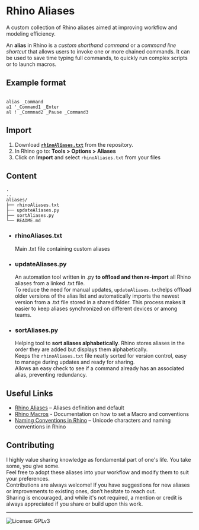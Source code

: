 # Rhino Aliases

A custom collection of Rhino aliases aimed at improving workflow and modeling efficiency.

An __alias__ in Rhino is a _custom shorthand command_ or a _command line shortcut_ that allows users to invoke one or more chained commands.
It can be used to save time typing full commands, to quickly run complex scripts or to launch macros.

## Example format 

```plaintext

alias _Command
a1 '_Command1 _Enter
al ! _Commnad2 _Pause _Command3

```


## Import

1. Download __[`rhinoAliases.txt`](/aliases/rhinoAliases.txt)__ from the repository.
2. In Rhino go to: __Tools > Options > Aliases__
3. Click on __Import__ and select `rhinoAliases.txt` from your files


## Content

```plaintext
.
..
aliases/
├── rhinoAliases.txt 
├── updateAliases.py    
├── sortAliases.py         
└── README.md

```

- ### rhinoAliases.txt
  Main .txt file containing custom aliases

- ### updateAliases.py
  An automation tool written in .py __to offload and then re-import__ all Rhino aliases from a linked .txt file. <br>
  To reduce the need for manual updates, `updateAliases.txt`helps offload older versions of the alias list and automatically imports the newest version from a .txt file stored in a shared folder. This process makes it easier to keep aliases synchronized on different devices or among teams. 

- ### sortAliases.py
  Helping tool to __sort aliases alphabetically__.
  Rhino stores aliases in the order they are added but displays them alphabetically. <br>
  Keeps the `rhinoAliases.txt` file neatly sorted for version control, easy to manage during updates and ready for sharing.<br>
  Allows an easy check to see if a command already has an associated alias, preventing redundancy.

## Useful Links
- [Rhino Aliases](https://docs.mcneel.com/rhino/8/help/en-us/options/aliases.htm)  –  Aliases definition and default
- [Rhino Macros](https://docs.mcneel.com/rhino/8/help/en-us/information/rhinoscripting.htm)  -  Documentation on how to set a Macro and conventions
- [Naming Conventions in Rhino](https://docs.mcneel.com/rhino/8/help/en-us/information/namingconventions.htm)  –  Unicode characters and naming conventions in Rhino

## Contributing <br>
I highly value sharing knowledge as fondamental part of one's life. You take some, you give some. <br>
Feel free to adopt these aliases into your workflow and modify them to suit your preferences.<br>
Contributions are always welcome! If you have suggestions for new aliases or improvements to existing ones, don’t hesitate to reach out.<br>
Sharing is encouraged, and while it's not required, a mention or credit is always appreciated if you share or build upon this work.

---
![License: GPLv3](https://img.shields.io/badge/License-GPLv3-blue.svg) 
